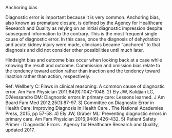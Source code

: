 Anchoring bias

Diagnostic error is important because it is very common. Anchoring bias, also known as premature closure, is defined by the Agency for Healthcare Research and Quality as relying on an initial diagnostic impression despite subsequent information to the contrary. This is the most frequent single cause of diagnostic error. In this case, once the diagnosis of dehydration and acute kidney injury were made, clinicians became “anchored” to that diagnosis and did not consider other possibilities until much later.

Hindsight bias and outcome bias occur when looking back at a case while knowing the result and outcome. Commission and omission bias relate to the tendency toward action rather than inaction and the tendency toward inaction rather than action, respectively.

Ref: Wellbery C: Flaws in clinical reasoning: A common cause of diagnostic error. Am Fam Physician 2011;84(9):1042-1048.  2) Ely JW, Kaldjian LC, D’Alessandro DM: Diagnostic errors in primary care: Lessons learned. J Am Board Fam Med 2012;25(1):87-97.  3) Committee on Diagnostic Error in Health Care: Improving Diagnosis in Health Care . The National Academies Press, 2015, pp 57-58.  4) Ely JW, Graber ML: Preventing diagnostic errors in primary care. Am Fam Physician 2016;94(6):426-432.  5) Patient Safety Primer : Diagnostic Errors . Agency for Healthcare Research and Quality, updated 2017.